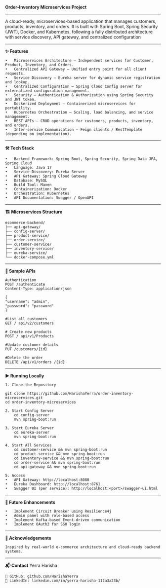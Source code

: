 **Order-Inventory Microservices Project**
________________________________________

A cloud-ready, microservices-based application that manages customers, products, inventory, and orders. It is built with Spring Boot, Spring Security (JWT), Docker, and Kubernetes, following a fully distributed architecture with service discovery, API gateway, and centralized configuration
________________________________________
**✨ Features**

    •	Microservices Architecture — Independent services for Customer, Product, Inventory, and Orders.
    •	Centralized API Gateway — Unified entry point for all client requests.
    •	Service Discovery — Eureka server for dynamic service registration and lookup.
    •	Centralized Configuration — Spring Cloud Config server for externalized configuration management.
    •	Security — Authentication & Authorization using Spring Security and JWT token.
    •	Dockerized Deployment — Containerized microservices for portability.
    •	Kubernetes Orchestration — Scaling, load balancing, and service management.
    •	REST APIs — CRUD operations for customers, products, inventory, and orders.
    •	Inter-service Communication — Feign clients / RestTemplate (depending on implementation).
________________________________________
**🛠 Tech Stack**

    •	Backend Framework: Spring Boot, Spring Security, Spring Data JPA, Spring Cloud 
    •	Language: Java 17
    •	Service Discovery: Eureka Server
    •	API Gateway: Spring Cloud Gateway
    •	Database: MySQL
    •	Build Tool: Maven
    •	Containerization: Docker
    •	Orchestration: Kubernetes
    •	API Documentation: Swagger / OpenAPI
________________________________________
**🏗 Microservices Structure**

    ecommerce-backend/
    ├── api-gateway/
    ├── config-server/
    ├── product-service/
    ├── order-service/
    ├── customer-service/
    ├── inventory-service/
    ├── eureka-service/
    └── docker-compose.yml
________________________________________
**📌 Sample APIs**

    Authentication
    POST /authenticate
    Content-Type: application/json

    {
    "username": "admin",
    "password": "password"
    }

    #List all customers
    GET / api/v2/customers

    # Create new products
    POST / api/v1/Products

    #Update customer details
    PUT /customers/{id}

    #Delete the order
    DELETE /api/v1/orders /{id}
________________________________________
**▶ Running Locally**

    1. Clone the Repository

    git clone https://github.com/HarishaYerra/order-inventory-microservices.git
    cd order-inventory-microservices
   
    2. Start Config Server
        cd config-server
        mvn spring-boot:run
    
    3. Start Eureka Server
        cd eureka-server
        mvn spring-boot:run

    4. Start All Services
        cd customer-service && mvn spring-boot:run
        cd product-service && mvn spring-boot:run
        cd inventory-service && mvn spring-boot:run
        cd order-service && mvn spring-boot:run
        cd api-gateway && mvn spring-boot:run

    5. Access
    •	API Gateway: http://localhost:8080
    •	Eureka Dashboard: http://localhost:8761
    •	Swagger UI (per service): http://localhost:<port>/swagger-ui.html
   
________________________________________
**🚀 Future Enhancements**

    •	Implement Circuit Breaker using Resilience4j
    •	Admin panel with role-based access
    •	Implement Kafka-based Event-driven communication
    •	Implement OAuth2 for SSO login
________________________________________
**🙏 Acknowledgements**
    
    Inspired by real-world e-commerce architecture and cloud-ready backend systems.
________________________________________
**📬 Contact**
    Yerra Harisha

    🔗 GitHub: github.com/HarishaYerra
    💼 LinkedIn: linkedin.com/in/yerra-harisha-112a3a23b/

